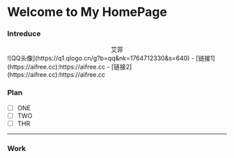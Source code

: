 # Welcome to My HomePage

### Intreduce
<center>艾菲</center>
 ![QQ头像](https://q1.qlogo.cn/g?b=qq&nk=1764712330&s=640)
 - [链接1](https://aifree.cc):https://aifree.cc
 - [链接2](https://aifree.cc):https://aifree.cc

### Plan
- [ ] ONE
- [ ] TWO
- [ ] THR

---
### Work


```123

```
